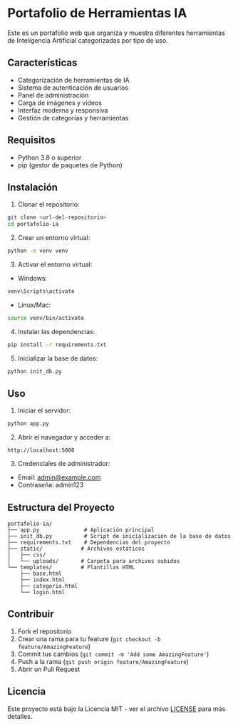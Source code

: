 # Portafolio de Herramientas IA

Este es un portafolio web que organiza y muestra diferentes herramientas de Inteligencia Artificial categorizadas por tipo de uso.

## Características

- Categorización de herramientas de IA
- Sistema de autenticación de usuarios
- Panel de administración
- Carga de imágenes y videos
- Interfaz moderna y responsiva
- Gestión de categorías y herramientas

## Requisitos

- Python 3.8 o superior
- pip (gestor de paquetes de Python)

## Instalación

1. Clonar el repositorio:
```bash
git clone <url-del-repositorio>
cd portafolio-ia
```

2. Crear un entorno virtual:
```bash
python -m venv venv
```

3. Activar el entorno virtual:
- Windows:
```bash
venv\Scripts\activate
```
- Linux/Mac:
```bash
source venv/bin/activate
```

4. Instalar las dependencias:
```bash
pip install -r requirements.txt
```

5. Inicializar la base de datos:
```bash
python init_db.py
```

## Uso

1. Iniciar el servidor:
```bash
python app.py
```

2. Abrir el navegador y acceder a:
```
http://localhost:5000
```

3. Credenciales de administrador:
- Email: admin@example.com
- Contraseña: admin123

## Estructura del Proyecto

```
portafolio-ia/
├── app.py              # Aplicación principal
├── init_db.py          # Script de inicialización de la base de datos
├── requirements.txt    # Dependencias del proyecto
├── static/            # Archivos estáticos
│   ├── css/
│   └── uploads/       # Carpeta para archivos subidos
└── templates/         # Plantillas HTML
    ├── base.html
    ├── index.html
    ├── categoria.html
    └── login.html
```

## Contribuir

1. Fork el repositorio
2. Crear una rama para tu feature (`git checkout -b feature/AmazingFeature`)
3. Commit tus cambios (`git commit -m 'Add some AmazingFeature'`)
4. Push a la rama (`git push origin feature/AmazingFeature`)
5. Abrir un Pull Request

## Licencia

Este proyecto está bajo la Licencia MIT - ver el archivo [LICENSE](LICENSE) para más detalles. 